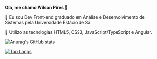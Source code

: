 <b>Olá, me chamo Wilson Pires 👋</b>

🔭 Eu sou Dev Front-end graduado em Análise e Desenvolvimento de Sistemas pela Universidade Estácio de Sá.

🌱 Utilizo as tecnologias HTML5, CSS3, JavaScript/TypeScript e Angular.


![Anurag's GitHub stats](https://github-readme-stats.vercel.app/api?username=wilsonpiress&show_icons=true&theme=dracula)

[![Top Langs](https://github-readme-stats.vercel.app/api/top-langs/?username=wilsonpiress&layout=compact)](https://github.com/anuraghazra/github-readme-stats)
